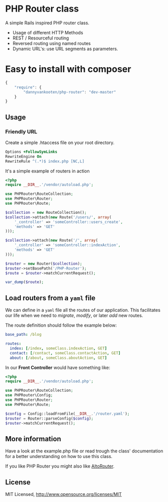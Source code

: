 # PHP Router class

A simple Rails inspired PHP router class.

* Usage of different HTTP Methods
* REST / Resourceful routing
* Reversed routing using named routes
* Dynamic URL's: use URL segments as parameters.

# Easy to install with **composer**

```javascript
{
    "require": {
        "dannyvankooten/php-router": "dev-master"
    }
}
```

## Usage

### Friendly URL

Create a simple .htaccess file on your root directory.

```apache
Options +FollowSymLinks
RewriteEngine On
RewriteRule ^(.*)$ index.php [NC,L]
```

It's a simple example of routers in action

```php
<?php
require __DIR__.'/vendor/autoload.php';

use PHPRouter\RouteCollection;
use PHPRouter\Router;
use PHPRouter\Route;

$collection = new RouteCollection();
$collection->attach(new Route('/users/', array(
    '_controller' => 'someController::users_create',
    'methods' => 'GET'
)));

$collection->attach(new Route('/', array(
    '_controller' => 'someController::indexAction',
    'methods' => 'GET'
)));

$router = new Router($collection);
$router->setBasePath('/PHP-Router');
$route = $router->matchCurrentRequest();

var_dump($route);
```

## Load routers from a `yaml` file

We can define in a `yaml` file all the routes of our application. This facilitates our life when we need to *migrate*, *modify*, or later *add* new routes.

The route definition should follow the example below:

```yaml
base_path: /blog

routes:
  index: [/index, someClass.indexAction, GET]
  contact: [/contact, someClass.contactAction, GET]
  about: [/about, someClass.aboutAction, GET]
```
In our **Front Controller** would have something like:

```php
<?php
require __DIR__.'/vendor/autoload.php';

use PHPRouter\RouteCollection;
use PHPRouter\Config;
use PHPRouter\Router;
use PHPRouter\Route;

$config = Config::loadFromFile(__DIR__.'/router.yaml');
$router = Router::parseConfig($config);
$router->matchCurrentRequest();
```

## More information
Have a look at the example.php file or read trough the class' documentation for a better understanding on how to use this class.

If you like PHP Router you might also like [AltoRouter](//github.com/dannyvankooten/AltoRouter).

## License
MIT Licensed, http://www.opensource.org/licenses/MIT

